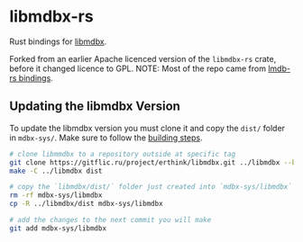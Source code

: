 # libmdbx-rs


Rust bindings for [libmdbx](https://libmdbx.dqdkfa.ru).

Forked from an earlier Apache licenced version of the `libmdbx-rs` crate, before it changed licence to GPL.
NOTE: Most of the repo came from [lmdb-rs bindings](https://github.com/mozilla/lmdb-rs).

## Updating the libmdbx Version

To update the libmdbx version you must clone it and copy the `dist/` folder in `mdbx-sys/`.
Make sure to follow the [building steps](https://libmdbx.dqdkfa.ru/usage.html#getting).

```bash
# clone libmmdbx to a repository outside at specific tag
git clone https://gitflic.ru/project/erthink/libmdbx.git ../libmdbx --branch v0.7.0
make -C ../libmdbx dist

# copy the `libmdbx/dist/` folder just created into `mdbx-sys/libmdbx`
rm -rf mdbx-sys/libmdbx
cp -R ../libmdbx/dist mdbx-sys/libmdbx

# add the changes to the next commit you will make
git add mdbx-sys/libmdbx
```
